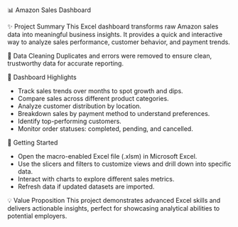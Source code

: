 📊 Amazon Sales Dashboard



✨ Project Summary
This Excel dashboard transforms raw Amazon sales data into meaningful business insights. It provides a quick and interactive way to analyze sales performance, customer behavior, and payment trends.


🧹 Data Cleaning
Duplicates and errors were removed to ensure clean, trustworthy data for accurate reporting.


🌟 Dashboard Highlights  
- Track sales trends over months to spot growth and dips.  
- Compare sales across different product categories.  
- Analyze customer distribution by location.  
- Breakdown sales by payment method to understand preferences.  
- Identify top-performing customers.  
- Monitor order statuses: completed, pending, and cancelled.


🚀 Getting Started
- Open the macro-enabled Excel file (.xlsm) in Microsoft Excel.  
- Use the slicers and filters to customize views and drill down into specific data.  
- Interact with charts to explore different sales metrics.  
- Refresh data if updated datasets are imported.


💡 Value Proposition
This project demonstrates advanced Excel skills and delivers actionable insights, perfect for showcasing analytical abilities to potential employers.
